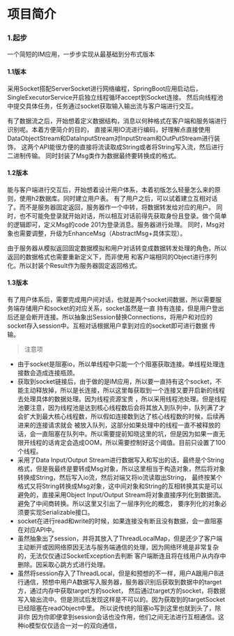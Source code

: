 # 项目简介

### 1.起步
一个简短的IM应用，一步步实现从最基础到分布式版本

#### 1.1版本
采用Socket搭配ServerSocket进行网络编程，SpringBoot应用启动后，SingleExecutorService开启独立线程循环accept到Socket连接。
然后向线程池中提交具体任务，任务通过socket获取输入输出流与客户端进行交互。   

有了数据流之后，开始想着定义数据结构，消息以何种格式在客户端和服务端进行识别呢。本着方便简介的目的，
直接采用IO流进行编码，好理解点直接使用DataObjectStream和DataInputStream对InputStream和OutPutStream进行装饰，
这两个API能很方便的直接将流读取成String或者将String写入流，然后进行二进制传输。
同时封装了Msg类作为数据最终要转换成的格式。

#### 1.2版本
能与客户端进行交互后，开始想着设计用户体系，本着初版怎么轻量怎么来的原则，使用h2数据库。同时建立用户表。
有了用户之后，可以试着建立互相对话了。而不是服务器固定返回，服务器作一个中转，将数据转发给对应的用户。
同时，也不可能免登录就开始对话，所以相互对话前得先获取身份且登录。做个简单的逻辑即可，定义Msg的code 201为登录消息。服务器进行处理。
同时，Msg对象也需要调整，升级为EnhanceMsg（AbstractMsg+具体实现）。  

由于服务器从模拟返回固定数据模拟和用户对话转变成数据转发处理的角色，所以返回的数据格式也需要重新定义下，而非使用
和客户端相同的Object进行序列化。所以封装个Result作为服务器固定返回格式。  

#### 1.3版本
有了用户体系后，需要完成用户间对话，也就是两个socket间数据，所以需要服务端存储用户和socket的对应关系，socket虽然是一直
持有连接，但是用户登出后还是会断开连接。所以抽象出Session替换Connections，将用户和对应的socket存入session中。互相对话根据用户拿到对应的socket即可进行数据
传输。

> 注意项

* 由于socket是阻塞io，所以单线程中只能一个个阻塞获取连接。单线程处理连接数会造成连接瓶颈。
* 获取到socket链接后，由于做的是IM应用，所以要一直持有这个socket，不能主动释放掉，所以是长连接，所以这里每获取到一个连接又要开启新的线程去处理具体的数据处理。因为线程资源宝贵
  ，所以采用线程池处理。但是线程池要注意，因为线程池是达到核心线程数后会将其放入到队列中，队列满了才会扩大到最大核心线程数，所以假如连接数到达了核心线程数的时候，后续再进来的连接请求就会
  被放入队列，这部分如果处理中的线程一直不被释放的话，会一直阻塞在队列中。所以需要提前知晓这里的坑，但是因为如果一直无限开线程的话肯定会造成OOM，所以需要控制好这个阈值。目前只设置了100个线程。
* 采用了Data Input/Output Stream进行数据写入和写出的话，最终是个String格式，但是我最终是要转成Msg对象，所以这里相当于构造对象，然后将对象转换成String，然后写入io流，然后对端又将io流读取出String，
最终按某个格式又将String转换成Msg对象，这中间对象和String的互相转换其实是可以避免的，直接采用Object Input/Output Stream将对象直接序列化到数据流。避免了中间商转换。所以这里又引出了一层序列化的概念，
要序列化的对象必须要实现Serializable接口。
* socket在进行read和write的时候，如果连接没有断且没有数据，会一直阻塞在对应API中。
* 虽然抽象出了session，并将其放入了ThreadLocalMap，但是还少了客户端主动断开或因网络原因无法与服务端通信的处理，因为网络环境是非常复杂的，无法仅仅通过SocketException去判断
客户端断连且将在线用户从内存中删除。因采取心跳方式进行处理。
* 虽然将session存入了ThreadLocal，但是和预想的不一样，用户A跟用户B进行通信，预想中用户A数据写入服务器，服务器识别后获取到数据中的target方，通过内存中获取target方的socket，
然后通过target方的socket，将数据写入输出流中。但是测试后发现这样是不可以的。因为获取到的targetSocket已经阻塞在readObject中里。 所以说传统的阻塞io写到这里也就到头了，除非你
因为你即便拿到session会话也没作用，他们之间无法进行互相通信。这种io模型仅仅适合一对一的双向通信，  
  


